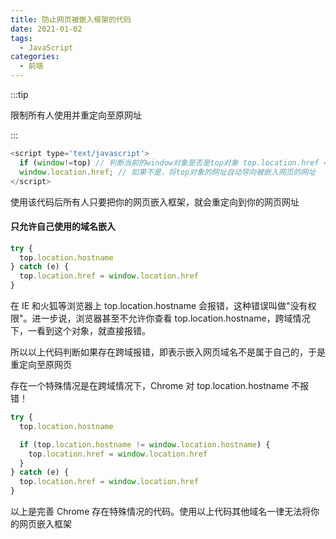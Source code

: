 ```yaml
---
title: 防止网页被嵌入框架的代码
date: 2021-01-02
tags:
  - JavaScript
categories:
  - 前端
---
```


:::tip

限制所有人使用并重定向至原网址

:::

```javascript
<script type='text/javascript'>
  if (window!=top) // 判断当前的window对象是否是top对象 top.location.href =
  window.location.href; // 如果不是，将top对象的网址自动导向被嵌入网页的网址
</script>
```

<!-- more -->

使用该代码后所有人只要把你的网页嵌入框架，就会重定向到你的网页网址

#### 只允许自己使用的域名嵌入

```javascript
try {
  top.location.hostname
} catch (e) {
  top.location.href = window.location.href
}
```

在 IE 和火狐等浏览器上 top.location.hostname 会报错，这种错误叫做"没有权限"。进一步说，浏览器甚至不允许你查看 top.location.hostname，跨域情况下，一看到这个对象，就直接报错。

所以以上代码判断如果存在跨域报错，即表示嵌入网页域名不是属于自己的，于是重定向至原网页

存在一个特殊情况是在跨域情况下，Chrome 对 top.location.hostname 不报错！

```javascript
try {
  top.location.hostname

  if (top.location.hostname != window.location.hostname) {
    top.location.href = window.location.href
  }
} catch (e) {
  top.location.href = window.location.href
}
```

以上是完善 Chrome 存在特殊情况的代码。使用以上代码其他域名一律无法将你的网页嵌入框架
